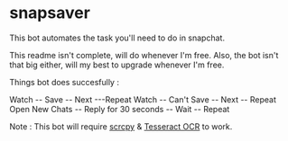 # snapsaver
This bot automates the task you'll need to do in snapchat.

This readme isn't complete, will do whenever I'm free. Also, the bot isn't that big either, will my best to upgrade whenever I'm free.

Things bot does succesfully : 

Watch -- Save -- Next ---Repeat 
Watch -- Can't Save -- Next -- Repeat
Open New Chats -- Reply for 30 seconds -- Wait -- Repeat

Note : This bot will require [scrcpy](https://github.com/Genymobile/scrcpy) & [Tesseract OCR](https://tesseract-ocr.github.io/tessdoc/Home.html#binaries) to work.
